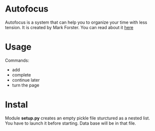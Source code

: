 # Autofocus

Autofocus is a system that can help you to organize your time with less tension. It is created by Mark Forster.
You can read about it [here](http://markforster.squarespace.com/autofocus-system/)

# Usage

Commands:
- add
- complete
- continue later
- turn the page

# Instal

Module **setup.py** creates an empty pickle file sturctured as a nested list. You have to launch it before starting.
Data base will be in that file.
